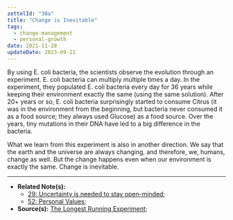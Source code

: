 ```yaml
---
zettelId: "30a"
title: "Change is Inevitable"
tags:
  - change-management
  - personal-growth
date: 2021-11-28
updateDate: 2023-09-21
---
```


By using E. coli bacteria, the scientists observe the evolution through an experiment. E. coli bacteria can multiply multiple times a day. In the experiment, they populated E. coli bacteria every day for 36 years while keeping their environment exactly the same (using the same solution). After 20+ years or so, E. coli bacteria surprisingly started to consume Citrus (it was in the environment from the beginning, but bacteria never consumed it as a food source; they always used Glucose) as a food source. Over the years, tiny mutations in their DNA have led to a big difference in the bacteria.

What we learn from this experiment is also in another direction. We say that the earth and the universe are always changing, and therefore, we, humans, change as well. But the change happens even when our environment is exactly the same. Change is inevitable.

---

- **Related Note(s):**
  - [29: Uncertainty is needed to stay open-minded](/notes/29/);
  - [52: Personal Values](/notes/52/);
- **Source(s):** [The Longest Running Experiment](https://www.youtube.com/watch?v=w4sLAQvEH-M);
